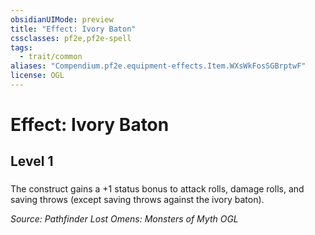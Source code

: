 ```yaml
---
obsidianUIMode: preview
title: "Effect: Ivory Baton"
cssclasses: pf2e,pf2e-spell
tags:
  - trait/common
aliases: "Compendium.pf2e.equipment-effects.Item.WXsWkFosSGBrptwF"
license: OGL
---
```

# Effect: Ivory Baton
## Level 1
### 






The construct gains a +1 status bonus to attack rolls, damage rolls, and saving throws (except saving throws against the ivory baton).

*Source: Pathfinder Lost Omens: Monsters of Myth*
*OGL*